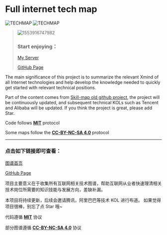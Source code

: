 # Full internet tech map

![TECHMAP](https://img.shields.io/badge/version-1.0-brightgreen.svg)    ![TECHMAP](https://img.shields.io/badge/License-MIT%20%26%20CC--BY--NC--SA%204.0-blue.svg)

> ![1553916747982](https://raw.githubusercontent.com/canmengfly/techmap/master/img/logo.PNG)
>
> ### Start enjoying：
>
> [ My Server](https://techmap.canmeng.net)
>
> [GitHub Page](https://canmengfly.github.io/techmap/)



The main significance of this project is to summarize the relevant Xmind of all Internet technologies and help develop the knowledge needed to quickly get started with relevant technical positions.

Part of the content comes from [Skill-map old github project](https://github.com/TeamStuQ/skill-map), the project will be continuously updated, and subsequent technical KOLs such as Tencent and Alibaba will be updated.
If you think the project is great, please add Star.

Code follows [**MIT**](https://opensource.org/licenses/MIT) protocol

Some maps follow the [**CC-BY-NC-SA 4.0**](https://creativecommons.org/licenses/by-nc-sa/4.0/)  protocol

------

### 点击如下链接即可查看：

[ 图谱首页](https://techmap.canmeng.net)

[GitHub Page](https://canmengfly.github.io/techmap/)

项目主要意义在于收集所有互联网相关技术图谱，帮助互联网从业者快速理清相关技术岗位所需要的知识技能与发展方向，差缺补漏。

本项目将持续更新，后续会邀请腾讯，阿里巴巴等技术 KOL 进行布道。
如果觉得项目很棒，别忘了点 Star 哦~

代码遵循 [**MIT**](https://opensource.org/licenses/MIT) 协议

部分图谱遵循  [**CC-BY-NC-SA 4.0**](https://creativecommons.org/licenses/by-nc-sa/4.0/) 协议
